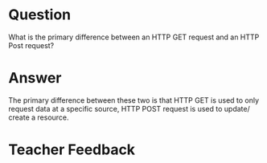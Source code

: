 # Question

What is the primary difference between an HTTP GET request and an HTTP Post request?

# Answer
The primary difference between these two is that HTTP GET is used to only request data at a specific source, HTTP POST request is used to update/ create a resource. 
# Teacher Feedback